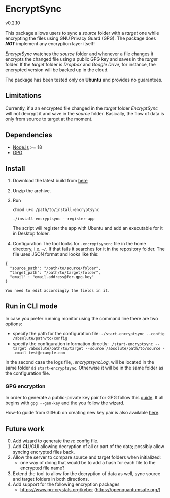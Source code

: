 # EncryptSync
v0.2.10

This package allows users to sync a _source_ folder with a _target_ one while encrypting the files using GNU Privacy Guard (GPG). The package does ***NOT*** implement any encryption layer itself!

_EncryptSync_ watches the _source_ folder and whenever a file changes it encrypts the changed file using a public GPG key and saves in the _target_ folder. If the _target_ folder is _Dropbox_ and _Google Drive_, for instance, the encrypted version will be backed up in the cloud.

The package has been tested only on **Ubuntu** and provides no guarantees.

## Limitations
Currently, if a an encrypted file changed in the _target_ folder _EncryptSync_ will not decrypt it and save in the _source_ folder. Basically, the flow of data is only from source to target at the moment.

## Dependencies
* [Node.js](https://nodejs.org/en/download/) >= 18
* [GPG](https://gnupg.org/)


## Install
1. Download the latest build from [here](https://bitbucket.org/vnl2k/encryptsync/raw/098ff1fda5edede0e725e8cbca0a1dc8b3a09e77/build/encryptsync_v0.2.10.zip)
2. Unzip the archive.
3. Run

    `chmod u+x /path/to/install-encryptsync`
    
    `./install-encryptsync --register-app`

    The script will register the app with Ubuntu and add an executable for it in Desktop folder.

4. Configuration
   The tool looks for `.encryptsyncrc` file in the home directory, i.e. `~/`. If that fails it searches for it in the repository folder. The file uses JSON format and looks like this:

```
{
  "source_path": "/path/to/source/folder",
  "target_path": "/path/to/target/folder",
  "email" : "email.address@for.gpg.key"
}
```
    You need to edit accordingly the fields in it.

## Run in CLI mode
In case you prefer running monitor using the command line there are two options:

* specify the path for the configuration file: `./start-encryptsync --config /absolute/path/to/config`
* specify the configuration information directly: `./start-encryptsync --target /absolute/path/to/target --source /absolute/path/to/source --email test@example.com`

In the second case the logs file, _.encryptsyncLog_, will be located in the same folder as `start-encryptsync`. Otherwise it will be in the same folder as the configuration file.

### GPG encryption
In order to generate a public-private key pair for GPG follow this [guide](https://www.gnupg.org/gph/en/manual.html#AEN26). It all begins with `gpg --gen-key` and the you follow the wizard.

How-to guide from GitHub on creating new key pair is also available [here](https://help.github.com/en/github/authenticating-to-github/generating-a-new-gpg-key).

## Future work
0. Add wizard to generate the _rc_ config file.
1. Add **CLI**/GUI allowing decryption of all or part of the data; possibly allow syncing encrypted files back.
2. Allow the server to compare source and target folders when initialized:
    * one way of doing that would be to add a hash for each file to the encrypted file name?  
3. Extend the tool to allow for the decryption of data as well, sync source and target folders in both directions.
4. Add support for the following encryption packages
    * https://www.pq-crystals.org/kyber (https://openquantumsafe.org/)